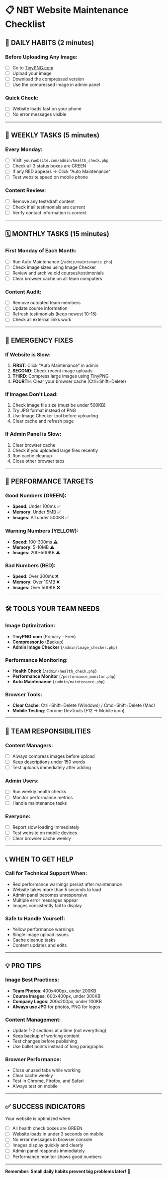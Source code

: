 # 📋 NBT Website Maintenance Checklist

## 🎯 **DAILY HABITS (2 minutes)**

### Before Uploading Any Image:
- [ ] Go to [TinyPNG.com](https://tinypng.com)
- [ ] Upload your image
- [ ] Download the compressed version
- [ ] Use the compressed image in admin panel

### Quick Check:
- [ ] Website loads fast on your phone
- [ ] No error messages visible

---

## 📅 **WEEKLY TASKS (5 minutes)**

### Every Monday:
- [ ] Visit: `yourwebsite.com/admin/health_check.php`
- [ ] Check all 3 status boxes are GREEN
- [ ] If any RED appears → Click "Auto Maintenance"
- [ ] Test website speed on mobile phone

### Content Review:
- [ ] Remove any test/draft content
- [ ] Check if all testimonials are current
- [ ] Verify contact information is correct

---

## 🗓️ **MONTHLY TASKS (15 minutes)**

### First Monday of Each Month:
- [ ] Run Auto Maintenance (`/admin/maintenance.php`)
- [ ] Check image sizes using Image Checker
- [ ] Review and archive old courses/testimonials
- [ ] Clear browser cache on all team computers

### Content Audit:
- [ ] Remove outdated team members
- [ ] Update course information
- [ ] Refresh testimonials (keep newest 10-15)
- [ ] Check all external links work

---

## 🚨 **EMERGENCY FIXES**

### If Website is Slow:
1. **FIRST**: Click "Auto Maintenance" in admin
2. **SECOND**: Check recent image uploads
3. **THIRD**: Compress large images using TinyPNG
4. **FOURTH**: Clear your browser cache (Ctrl+Shift+Delete)

### If Images Don't Load:
1. Check image file size (must be under 500KB)
2. Try JPG format instead of PNG
3. Use Image Checker tool before uploading
4. Clear cache and refresh page

### If Admin Panel is Slow:
1. Clear browser cache
2. Check if you uploaded large files recently
3. Run cache cleanup
4. Close other browser tabs

---

## 🎯 **PERFORMANCE TARGETS**

### Good Numbers (GREEN):
- **Speed**: Under 100ms ✅
- **Memory**: Under 5MB ✅
- **Images**: All under 500KB ✅

### Warning Numbers (YELLOW):
- **Speed**: 100-300ms ⚠️
- **Memory**: 5-10MB ⚠️
- **Images**: 200-500KB ⚠️

### Bad Numbers (RED):
- **Speed**: Over 300ms ❌
- **Memory**: Over 10MB ❌
- **Images**: Over 500KB ❌

---

## 🛠️ **TOOLS YOUR TEAM NEEDS**

### Image Optimization:
- **TinyPNG.com** (Primary - Free)
- **Compressor.io** (Backup)
- **Admin Image Checker** (`/admin/image_checker.php`)

### Performance Monitoring:
- **Health Check** (`/admin/health_check.php`)
- **Performance Monitor** (`/performance_monitor.php`)
- **Auto Maintenance** (`/admin/maintenance.php`)

### Browser Tools:
- **Clear Cache**: Ctrl+Shift+Delete (Windows) / Cmd+Shift+Delete (Mac)
- **Mobile Testing**: Chrome DevTools (F12 → Mobile icon)

---

## 👥 **TEAM RESPONSIBILITIES**

### Content Managers:
- [ ] Always compress images before upload
- [ ] Keep descriptions under 150 words
- [ ] Test uploads immediately after adding

### Admin Users:
- [ ] Run weekly health checks
- [ ] Monitor performance metrics
- [ ] Handle maintenance tasks

### Everyone:
- [ ] Report slow loading immediately
- [ ] Test website on mobile devices
- [ ] Clear browser cache weekly

---

## 📞 **WHEN TO GET HELP**

### Call for Technical Support When:
- Red performance warnings persist after maintenance
- Website takes more than 5 seconds to load
- Admin panel becomes unresponsive
- Multiple error messages appear
- Images consistently fail to display

### Safe to Handle Yourself:
- Yellow performance warnings
- Single image upload issues
- Cache cleanup tasks
- Content updates and edits

---

## 💡 **PRO TIPS**

### Image Best Practices:
- **Team Photos**: 400x400px, under 200KB
- **Course Images**: 600x400px, under 300KB
- **Company Logos**: 200x200px, under 100KB
- **Always use JPG** for photos, PNG for logos

### Content Management:
- Update 1-2 sections at a time (not everything)
- Keep backup of working content
- Test changes before publishing
- Use bullet points instead of long paragraphs

### Browser Performance:
- Close unused tabs while working
- Clear cache weekly
- Test in Chrome, Firefox, and Safari
- Always test on mobile

---

## ✅ **SUCCESS INDICATORS**

Your website is optimized when:
- [ ] All health check boxes are GREEN
- [ ] Website loads in under 3 seconds on mobile
- [ ] No error messages in browser console
- [ ] Images display quickly and clearly
- [ ] Admin panel responds immediately
- [ ] Performance monitor shows good numbers

---

**Remember: Small daily habits prevent big problems later!** 🚀
